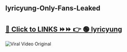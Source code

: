 
 ## lyricyung-Only-Fans-Leaked

# <h2><a href="https://clipsfans.com/lyricyung&ref=git">🔗 Click to LINKS ⏩⏩ 👉 🟢 lyricyung </a></h2>

<a href="https://clipsfans.com/lyricyung&ref=git" rel="nofollow" data-target="animated-image.originalLink"><img src="https://i.ibb.co.com/xMMVF88/686577567.gif" alt="Viral Video Original" style="max-width: 100%; display: inline-block;" data-target="animated-image.originalImage"></a>
